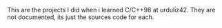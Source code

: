 This are the projects I did when i learned C/C++98 at urduliz42. They are not documented, its just the sources code for each.
